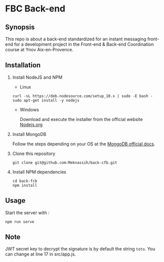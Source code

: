 # FBC Back-end

## Synopsis
This repo is about a back-end standardized for an instant messaging front-end for a development project in the Front-end & Back-end Coordination course at Ynov Aix-en-Provence.

## Installation
1. Install NodeJS and NPM
   - Linux

    ```
    curl -sL https://deb.nodesource.com/setup_10.x | sudo -E bash -
    sudo apt-get install -y nodejs
    ```

   - Windows
  
     Download and execute the installer from the official website [Nodejs.org](https://nodejs.org/en/)
     
2. Install MongoDB

   Follow the steps depending on your OS at the [MongoDB official docs](https://docs.mongodb.com/manual/administration/install-community/).

3. Clone this repository

   ```
   git clone git@github.com:Meknassih/back-cfb.git
   ```

4. Install NPM dependencies

   ```
   cd back-fcb
   npm install
   ```

## Usage

Start the server with :
```
npm run serve
```

## Note

JWT secret key to decrypt the signature is by default the string `toto`.
You can change at line 17 in src/app.js.